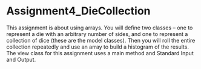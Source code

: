 # Assignment4_DieCollection
 This assignment is about using arrays. You will define two classes –  one to represent a die with an arbitrary number of sides, and one to  represent a collection of dice (these are the model classes). Then  you will roll the entire collection repeatedly and use an array to  build a histogram of the results. The view class for this assignment  uses a main method and Standard Input and Output. 
